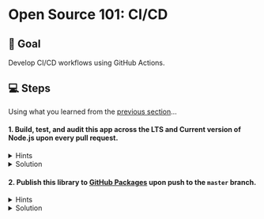 # Open Source 101: CI/CD

## 🎯 Goal

Develop CI/CD workflows using GitHub Actions.

## 💻 Steps

Using what you learned from the [previous section](https://github.com/imjohnbo/101-first-workflow)...

#### 1. Build, test, and audit this app across the LTS and Current version of Node.js upon every pull request.

<details><summary>Hints</summary>

1. Uh oh, are the tests broken? :smile:

2. `npm` can do quite a bit, including auditing software for known vulnerabilities.

3. Explore [workflow](https://help.github.com/en/actions/configuring-and-managing-workflows/configuring-a-workflow) `strategy`.

</details>

<details><summary>Solution</summary>

1. Start with the "Node.js CI" [template workflows](https://github.com/actions/starter-workflows/blob/master/ci/node.js.yml), target the right versions of node, add `npm audit`, and trigger the workflow on the correct event:

```
name: Node.js CI

on: [pull_request]

jobs:
  build:

    runs-on: ubuntu-latest

    strategy:
      matrix:
        node-version: [12.x, 13.x]

    steps:
    - uses: actions/checkout@v2
    - name: Use Node.js ${{ matrix.node-version }}
      uses: actions/setup-node@v1
      with:
        node-version: ${{ matrix.node-version }}
    - run: npm audit
    - run: npm install
    - run: npm run build --if-present
    - run: npm test
      env:
        CI: true

```

2. Fix the broken test.

</details>

#### 2. Publish this library to [GitHub Packages](https://github.com/features/packages) upon push to the `master` branch.

<details><summary>Hints</summary>

1. Is there another starter template workflow that can help?

</details>

<details><summary>Solution</summary>

```
name: Publish Node.js Package

on:
  push:
    branches: master

jobs:
  build:
    runs-on: ubuntu-latest
    steps:
      - uses: actions/checkout@v2
      - uses: actions/setup-node@v1
        with:
          node-version: 12
      - run: npm ci
      - run: npm test

  publish-package:
    needs: build
    runs-on: ubuntu-latest
    steps:
      - uses: actions/checkout@v2
      - uses: actions/setup-node@v1
        with:
          node-version: 12
          registry-url: https://npm.pkg.github.com/
          scope: '@your-github-username'
      - run: npm ci
      - run: npm publish
        env:
          NODE_AUTH_TOKEN: ${{secrets.GITHUB_TOKEN}}

```

</details>